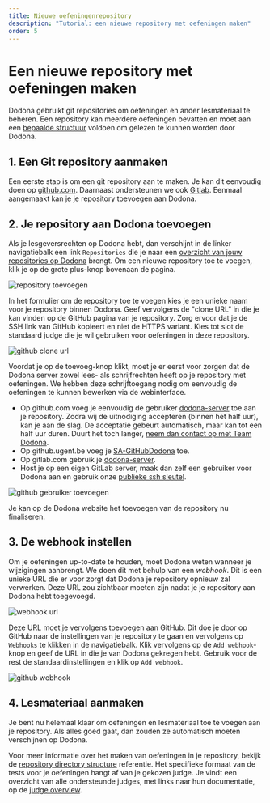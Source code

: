 ```yaml
---
title: Nieuwe oefeningenrepository
description: "Tutorial: een nieuwe repository met oefeningen maken"
order: 5
---
```


# Een nieuwe repository met oefeningen maken

Dodona gebruikt git repositories om oefeningen en ander lesmateriaal te beheren. Een repository kan meerdere oefeningen bevatten en moet aan een [bepaalde structuur](/nl/references/repository-directory-structure) voldoen om gelezen te kunnen worden door Dodona.

## 1. Een Git repository aanmaken

Een eerste stap is om een git repository aan te maken. Je kan dit eenvoudig doen op [github.com](https://github.com). Daarnaast ondersteunen we ook [Gitlab](https://gitlab.com). Eenmaal aangemaakt kan je je repository toevoegen aan Dodona.

## 2. Je repository aan Dodona toevoegen

Als je lesgeversrechten op Dodona hebt, dan verschijnt in de linker navigatiebalk een link `Repositories` die je naar een [overzicht van jouw repositories op Dodona](https://dodona.be/nl/repositories/) brengt. Om een nieuwe repository toe te voegen, klik je op de grote plus-knop bovenaan de pagina.

![repository toevoegen](./add-repository.png)

In het formulier om de repository toe te voegen kies je een unieke naam voor je repository binnen Dodona. Geef vervolgens de "clone URL" in die je kan vinden op de GitHub pagina van je repository. Zorg ervoor dat je de SSH link van GitHub kopieert en niet de HTTPS variant. Kies tot slot de standaard judge die je wil gebruiken voor oefeningen in deze repository.

![github clone url](./github-clone-url.png)

Voordat je op de toevoeg-knop klikt, moet je er eerst voor zorgen dat de Dodona server zowel lees- als schrijfrechten heeft op je repository met oefeningen. We hebben deze schrijftoegang nodig om eenvoudig de oefeningen te kunnen bewerken via de webinterface.

- Op github.com voeg je eenvoudig de gebruiker [dodona-server](https://github.com/dodona-server) toe aan je repository. Zodra wij de uitnodiging accepteren (binnen het half uur), kan je aan de slag. De acceptatie gebeurt automatisch, maar kan tot een half uur duren. Duurt het toch langer, [neem dan contact op met Team Dodona](https://dodona.be/nl/contact).
- Op github.ugent.be voeg je [SA-GitHubDodona](https://github.ugent.be/SA-GitHubDodona) toe.
- Op gitlab.com gebruik je [dodona-server](https://gitlab.com/dodona-server).
- Host je op een eigen GitLab server, maak dan zelf een gebruiker voor Dodona aan en gebruik onze [publieke ssh sleutel](/dodona.pub).
 
![github gebruiker toevoegen](./github-add-collab.png)

Je kan op de Dodona website het toevoegen van de repository nu finaliseren.

## 3. De webhook instellen

Om je oefeningen up-to-date te houden, moet Dodona weten wanneer je wijzigingen aanbrengt. We doen dit met behulp van een _webhook_. Dit is een unieke URL die er voor zorgt dat Dodona je repository opnieuw zal verwerken. Deze URL zou zichtbaar moeten zijn nadat je je repository aan Dodona hebt toegevoegd.

![webhook url](./webhook-url.png)

Deze URL moet je vervolgens toevoegen aan GitHub. Dit doe je door op GitHub naar de instellingen van je repository te gaan en vervolgens op `Webhooks` te klikken in de navigatiebalk. Klik vervolgens op de `Add webhook`-knop en geef de URL in die je van Dodona gekregen hebt. Gebruik voor de rest de standaardinstellingen en klik op `Add webhook`.

![github webhook](./github-webhook.png)

## 4. Lesmateriaal aanmaken

Je bent nu helemaal klaar om oefeningen en lesmateriaal toe te voegen aan je repository. Als alles goed gaat, dan zouden ze automatisch moeten verschijnen op Dodona.

Voor meer informatie over het maken van oefeningen in je repository, bekijk de [repository directory structure](/nl/references/repository-directory-structure) referentie.
Het specifieke formaat van de tests voor je oefeningen hangt af van je gekozen judge. Je vindt een overzicht van alle ondersteunde judges, met links naar hun documentatie, op de [judge overview](/nl/references/judges).
